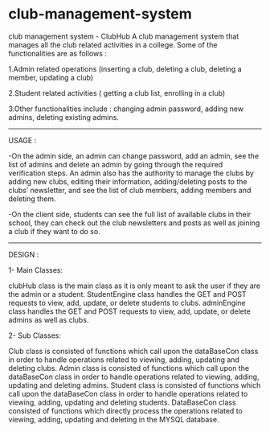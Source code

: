 # club-management-system
club management system - ClubHub
A club management system that manages all the club related activities in a college. Some of the functionalities are as follows :

1.Admin related operations (inserting a club, deleting a club, deleting a member, updating a club)

2.Student related activities ( getting a club list, enrolling in a club)

3.Other functionalities include : changing admin password, adding new admins, deleting existing admins.

--------------------------------------------------------
USAGE :

-On the admin side, an admin can change password, add an admin, see the list of admins and delete an admin by going through the required verification steps. An admin also has the authority to manage the clubs by adding new clubs, editing their information, adding/deleting posts to the clubs’ newsletter, and see the list of club members, adding members and deleting them.

-On the client side, students can see the full list of available clubs in their school, they can check out the club newsletters and posts as well as joining a club if they want to do so.

--------------------------------------------------------
DESIGN :

1- Main Classes:

clubHub class is the main class as it is only meant to ask the user if they are the admin or a student.
StudentEngine class handles the GET and POST requests to view, add, update, or delete students to clubs.
adminEngine class handles the GET and POST requests to view, add, update, or delete admins as well as clubs.

2- Sub Classes:

Club class is consisted of functions which call upon the dataBaseCon class in order to handle operations related to viewing, adding, updating and deleting clubs.
Admin class is consisted of functions which call upon the dataBaseCon class in order to handle operations related to viewing, adding, updating and deleting admins.
Student class is consisted of functions which call upon the dataBaseCon class in order to handle operations related to viewing, adding, updating and deleting students.
DataBaseCon class consisted of functions which directly process the operations related to viewing, adding, updating and deleting in the MYSQL database.

